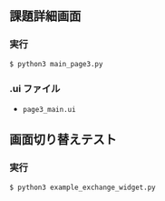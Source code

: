 ## 課題詳細画面
### 実行
```
$ python3 main_page3.py
```

### .ui ファイル
- `page3_main.ui`


## 画面切り替えテスト
### 実行
```
$ python3 example_exchange_widget.py
```
